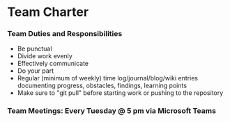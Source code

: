 # Team Charter

### Team Duties and Responsibilities
- Be punctual
- Divide work evenly
- Effectively communicate
- Do your part
- Regular (minimum of weekly) time log/journal/blog/wiki entries documenting progress, obstacles, findings, learning points
- Make sure to "git pull" before starting work or pushing to the repository

### Team Meetings: Every Tuesday @ 5 pm via Microsoft Teams
